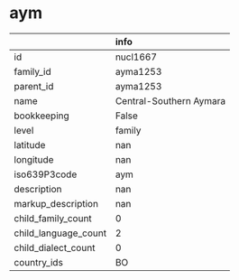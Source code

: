 # aym
|                      | info                    |
|:---------------------|:------------------------|
| id                   | nucl1667                |
| family_id            | ayma1253                |
| parent_id            | ayma1253                |
| name                 | Central-Southern Aymara |
| bookkeeping          | False                   |
| level                | family                  |
| latitude             | nan                     |
| longitude            | nan                     |
| iso639P3code         | aym                     |
| description          | nan                     |
| markup_description   | nan                     |
| child_family_count   | 0                       |
| child_language_count | 2                       |
| child_dialect_count  | 0                       |
| country_ids          | BO                      |